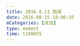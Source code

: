 ```yaml
---
title: 2016.8.11 西湖
date: 2016-08-15 18:06:55
mCategories: [说说]
type: moment
time: t180655
---
```


<div id="pics-20160815180655"></div>

<script src="/lib/moment/pics.js"></script>
<script>
var data = [
    {"link": "2016-08-11_000000.mov", "type": "video"}
];
picsRender(data, "pics-20160815180655");
</script>
